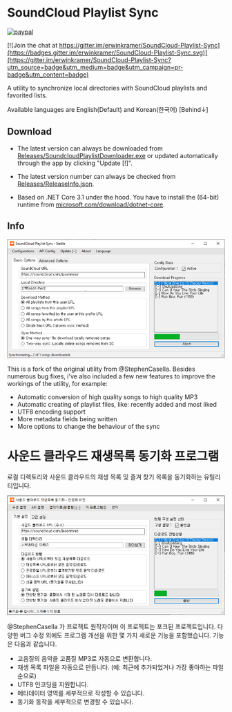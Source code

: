 # SoundCloud Playlist Sync


[![paypal](https://www.paypalobjects.com/en_US/i/btn/btn_donateCC_LG.gif)](https://www.paypal.com/cgi-bin/webscr?cmd=_donations&business=9M5KFV88LSJ7A&currency_code=EUR&source=url)

[![Join the chat at https://gitter.im/erwinkramer/SoundCloud-Playlist-Sync](https://badges.gitter.im/erwinkramer/SoundCloud-Playlist-Sync.svg)](https://gitter.im/erwinkramer/SoundCloud-Playlist-Sync?utm_source=badge&utm_medium=badge&utm_campaign=pr-badge&utm_content=badge)

A utility to synchronize local directories with SoundCloud playlists and favorited lists.

Available languages are English(Default) and Korean(한국어) [Behind↓]

## Download
- The latest version can always be downloaded from [Releases/SoundcloudPlaylistDownloader.exe](https://github.com/erwinkramer/SoundCloud-Playlist-Sync/raw/fix/Soundcloud%20Playlist%20Downloader/Releases/SoundcloudPlaylistDownloader.exe) or updated automatically through the app by clicking "Update [!]".

- The latest version number can always be checked from [Releases/ReleaseInfo.json](https://raw.githubusercontent.com/erwinkramer/SoundCloud-Playlist-Sync/fix/Soundcloud%20Playlist%20Downloader/Releases/ReleaseInfo.json).


- Based on .NET Core 3.1 under the hood. You have to install the (64-bit) runtime from [microsoft.com/download/dotnet-core](https://dotnet.microsoft.com/download/dotnet-core/thank-you/runtime-desktop-3.1.0-windows-x64-installer).

## Info
![alt text](https://raw.githubusercontent.com/HongSic/SoundCloud-Playlist-Sync/fix/Program%20GUI.PNG)

This is a fork of the original utility from @StephenCasella. Besides numerous bug fixes, i've also included a few new features to improve the workings of the utility, for example:

- Automatic conversion of high quality songs to high quality MP3
- Automatic creating of playlist files, like: recently added and most liked
- UTF8 encoding support
- More metadata fields being written
- More options to change the behaviour of the sync


# 사운드 클라우드 재생목록 동기화 프로그램

로컬 디렉토리와 사운드 클라우드의 재생 목록 및 즐겨 찾기 목록을 동기화하는 유틸리티입니다.

![alt text](https://raw.githubusercontent.com/HongSic/SoundCloud-Playlist-Sync/fix/Program%20GUI%20(Korean).PNG)

@StephenCasella 가 프로젝트 원작자이며 이 프로젝트는 포크된 프로젝트입니다. 다양한 버그 수정 외에도 프로그램 개선을 위한 몇 가지 새로운 기능을 포함했습니다. 기능은 다음과 같습니다.

- 고음질의 음악을 고품질 MP3로 자동으로 변환합니다.
- 재생 목록 파일을 자동으로 만듭니다. (예: 최근에 추가되었거나 가장 좋아하는 파일순으로)
- UTF8 인코딩을 지원합니다.
- 메타데이터 영역를 세부적으로 작성할 수 있습니다.
- 동기화 동작을 세부적으로 변경할 수 있습니다.
